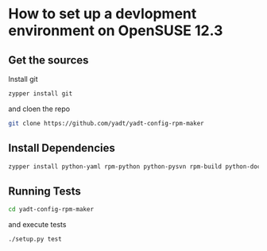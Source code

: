 # How to set up a devlopment environment on OpenSUSE 12.3

## Get the sources

Install git
```bash
zypper install git
```

and cloen the repo
```bash
git clone https://github.com/yadt/yadt-config-rpm-maker
```

## Install Dependencies

```bash
zypper install python-yaml rpm-python python-pysvn rpm-build python-docopt python-mock
```

## Running Tests

```bash
cd yadt-config-rpm-maker
```

and execute tests
```bash
./setup.py test
```
